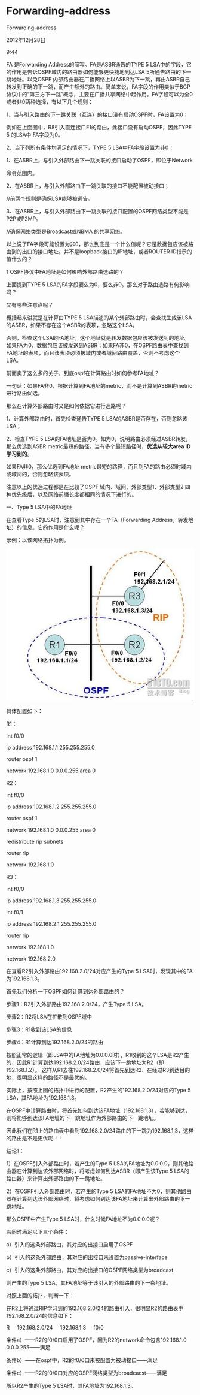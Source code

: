 # Forwarding-address

Forwarding-address

2012年12月28日

9:44

FA 是Forwarding Address的简写。FA是ASBR通告的TYPE 5 LSA中的字段，它的作用是告诉OSPF域内的路由器如何能够更快捷地到达LSA 5所通告路由的下一跳地址。以免OSPF 内部路由器在广播网络上以ASBR为下一跳，再由ASBR自己转发到正确的下一跳，而产生额外的路由。简单来说，FA字段的作用类似于BGP协议中的“第三方下一跳”概念，主要在广播共享网络中起作用。FA字段可以为全0或者非0两种选择，有以下几个规则：

1、当与引入路由的下一跳关联（互连）的接口没有启动OSPF时，FA设置为0；

例如在上面图中，R8引入直连接口E1的路由，此接口没有启动OSPF，因此TYPE 5 的LSA中 FA字段为0。

2、当下列所有条件均满足的情况下，TYPE 5 LSA中FA字段设置为非0：

1、在ASBR上，与引入外部路由下一跳关联的接口启动了OSPF，即位于Network

命令范围内。

2、在ASBR上，与引入外部路由下一跳关联的接口不能配置被动接口；

//前两个规则是确保LSA能够被通告。

3、在ASBR上，与引入外部路由下一跳关联的接口配置的OSPF网络类型不能是P2P或P2MP。

//确保网络类型是Broadcast或NBMA 的共享网络。

以上说了FA字段可能设置为非0，那么到底是一个什么值呢？它是数据包应该被路由到的出口的接口地址。并不是loopback接口的IP地址，或者ROUTER ID指示的值什么的？

1 OSPF协议中FA地址是如何影响外部路由选路的？

上面提到TYPE 5 LSA的FA字段要么为0，要么非0。那么对于路由选路有何影响吗？

又有哪些注意点呢？

概括起来讲就是在计算由TYPE 5 LSA描述的某个外部路由时，会查找生成该LSA的ASBR，如果不存在这个ASBR的表项，忽略这个LSA。

否则，检查这个LSA的FA地址，这个地址就是转发数据包应该被发送到的地址。如果FA为0，数据包应该被发送到ASBR；如果FA非0，在OSPF路由表中查找到FA地址的表项，而且该表项必须被域内或者域间路由覆盖，否则不考虑这个LSA。

前面卖了这么多的关子，到底ospf在计算路由时如何参考FA地址？

一句话：如果FA非0，根据计算到FA地址的metric，而不是计算到ASBR的metric进行路由优选。

那么在计算外部路由时又是如何依据它进行选路呢？

1、计算外部路由时，首先检查通告TYPE 5 LSA的ASBR是否存在，否则忽略该LSA；

2、检查TYPE 5 LSA的FA地址是否为0。如为0，说明路由必须经过ASBR转发，那么优选到ASBR metric最短的路径。当有多个最短路径时，**优选从较大area ID学习到的**。

如果FA非0，那么优选到FA地址 metric最短的路径，而且到FA的路由必须时域内或域间的，否则忽略该表项。

注意以上的优选过程都是在比较了OSPF 域内、域间、外部类型1、外部类型2 四种优先级后，以及网络前缀长度都相同的情况下进行的。

一、Type 5 LSA中的FA地址

在查看Type 5的LSA时，注意到其中存在一个FA（Forwarding Address，转发地址）的信息。它的作用是什么呢？

示例：以该网络拓扑为例。

![Forwarding-address%20268f5a3d5d8a4a1fb42e8f1922b3e839/image1.jpg](Forwarding-address/image1.jpg)

具体配置如下：

R1：

int f0/0

ip address 192.168.1.1 255.255.255.0

router ospf 1

network 192.168.1.0 0.0.0.255 area 0

R2：

int f0/0

ip address 192.168.1.2 255.255.255.0

router ospf 1

network 192.168.1.0 0.0.0.255 area 0

redistribute rip subnets

router rip

network 192.168.1.0

R3：

int f0/0

ip address 192.168.1.3 255.255.255.0

int f0/1

ip address 192.168.2.1 255.255.255.0

router rip

network 192.168.1.0

network 192.168.2.0

在查看R2引入外部路由192.168.2.0/24对应产生的Type 5 LSA时，发现其中的FA为192.168.1.3。

首先我们分析一下OSPF如何计算到达外部路由的？

步骤1：R2引入外部路由192.168.2.0/24，产生Type 5 LSA。

步骤2：R2将LSA在扩散到OSPF域中

步骤3：R1收到该LSA的信息

步骤4：R1计算到达192.168.2.0/24的路由

按照正常的逻辑（即LSA中的FA地址为0.0.0.0时），R1收到的这个LSA是R2产生的，因此R1计算到达192.168.2.0/24路由，应该下一跳地址为R2（即192.168.1.2）。 这样从R1去往192.168.2.0/24将首先到达R2、在经过R3到达目的地，很明显这样的路径不是最优的。

实际上，按照上图的拓扑中进行的配置，R2产生的192.168.2.0/24对应的Type 5 LSA，其FA地址为192.168.1.3。

在OSPF中计算路由时，将首先如何到达该FA地址（192.168.1.3），若能够到达，则将能够到达该FA地址的下一跳地址作为外部路由的下一跳地址。

因此我们在R1上的路由表中看到192.168.2.0/24路由的下一跳为192.168.1.3，这样的路由是不是更优呢！！

结论1：

1）在OSPF引入外部路由时，若产生的Type 5 LSA的FA地址为0.0.0.0，则其他路由器在计算到达该外部网络时，将考虑如何到达ASBR（即产生该Type 5 LSA的路由器）来计算出外部路由的下一跳地址。

2）在OSPF引入外部路由时，若产生的Type 5 LSA的FA地址不为0，则其他路由器在计算到达该外部网络时，将考虑如何到达该FA地址来计算出外部路由的下一跳地址。

那么OSPF中产生Type 5 LSA时，什么时候FA地址不为0.0.0.0呢？

若同时满足以下三个条件：

a）引入的这条外部路由，其对应的出接口启用了OSPF

b）引入的这条外部路由，其对应的出接口未设置为passive-interface

c）引入的这条外部路由，其对应的出接口的OSPF网络类型为broadcast

则产生的Type 5 LSA，其FA地址等于该引入的外部路由的下一条地址。

对照上面的拓扑，判断一下：

在R2上将通过RIP学习到的192.168.2.0/24的路由引入，很明显R2的路由表中192.168.2.0/24的信息如下：

R     192.168.2.0/24     192.168.1.3     f0/0

条件a）——R2的f0/0口启用了OSPF，因为R2的network命令包含192.168.1.0 0.0.0.255——满足

条件b）——在ospf中，R2的f0/0口未被配置为被动接口——满足

条件c）——R2的f0/0口对应的OSPF网络类型为broadcacst——满足

所以R2产生的Type 5 LSA时，其FA地址为192.168.1.3。